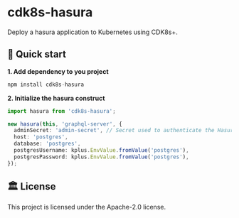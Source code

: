# cdk8s-hasura

Deploy a hasura application to Kubernetes using CDK8s+.

## :rocket: Quick start

**1. Add dependency to you project**

```ts
npm install cdk8s-hasura
```

**2. Initialize the hasura construct**

```ts
import hasura from 'cdk8s-hasura';

new hasura(this, 'graphql-server', {
  adminSecret: 'admin-secret', // Secret used to authenticate the Hasura admin user
  host: 'postgres',
  database: 'postgres',
  postgresUsername: kplus.EnvValue.fromValue('postgres'),
  postgresPassword: kplus.EnvValue.fromValue('postgres'),
});
```

## :classical_building: License

This project is licensed under the Apache-2.0 license.
